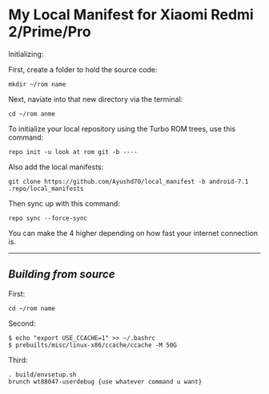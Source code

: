 My Local Manifest for Xiaomi Redmi 2/Prime/Pro
======================================

Initializing:

First, create a folder to hold the source code: 

	mkdir ~/rom name

Next, naviate into that new directory via the terminal:

	cd ~/rom anme

To initialize your local repository using the Turbo ROM trees, use this command:

	repo init -u look at rom git -b ----

Also add the local manifests:

	git clone https://github.com/Ayushd70/local_manifest -b android-7.1 .repo/local_manifests

Then sync up with this command:

	repo sync --force-sync 
	
You can make the 4 higher depending on how fast your internet connection is. 

-------------
 
_Building from source_
---------------

First:

	cd ~/rom name

Second:

	$ echo "export USE_CCACHE=1" >> ~/.bashrc
	$ prebuilts/misc/linux-x86/ccache/ccache -M 50G

Third:

	. build/envsetup.sh
	brunch wt88047-userdebug {use whatever command u want}
